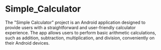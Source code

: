 # Simple_Calculator
The "Simple Calculator" project is an Android application designed to provide users with a straightforward and user-friendly calculator experience. The app allows users to perform basic arithmetic calculations, such as addition, subtraction, multiplication, and division, conveniently on their Android devices.
